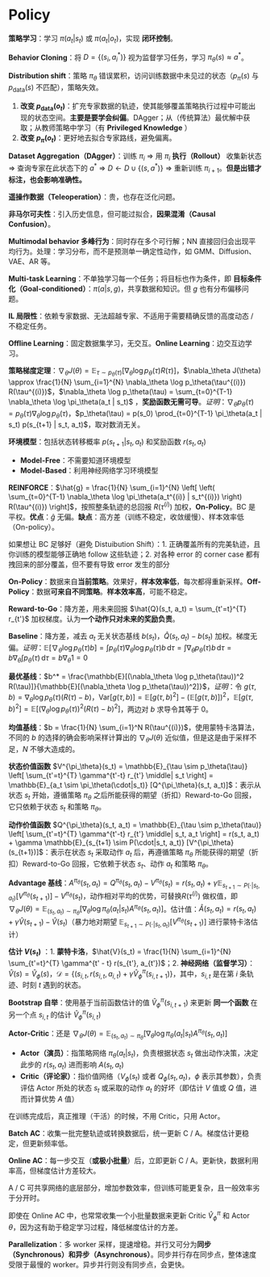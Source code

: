 # Policy

**策略学习**：学习 $\pi(a_t|s_t)$ 或 $\pi(a_t|o_t)$，实现 **闭环控制**。

**Behavior Cloning**：将 $D = \{(s_i, a_i^*)\}$ 视为监督学习任务，学习 $\pi_\theta(s) \approx a^*$。

**Distribution shift**：策略 $\pi_\theta$ 错误累积，访问训练数据中未见过的状态（$p_\pi(s)$ 与 $p_{\text{data}}(s)$ 不匹配），策略失效。

1.  **改变 $p_{\text{data}}(o_t)$**：扩充专家数据的轨迹，使其能够覆盖策略执行过程中可能出现的状态空间。**主要是要学会纠偏**。DAgger；从（传统算法）最优解中获取；从教师策略中学习（有 **Privileged Knowledge** ）
2.  **改变 $p_{\pi}(o_t)$**：更好地去拟合专家路线，避免偏离。

**Dataset Aggregation（DAgger）**：训练 $\pi_i$ $\Rightarrow$ 用 $\pi_i$ **执行（Rollout）** 收集新状态 $\Rightarrow$ 查询专家在此状态下的 $a^*$ $\Rightarrow$ $D \leftarrow D \cup \{(s, a^*)\}$ $\Rightarrow$ 重新训练 $\pi_{i+1}$。**但是出错才标注，也会影响准确性。**

**遥操作数据（Teleoperation）**：贵，也存在泛化问题。

**非马尔可夫性**：引入历史信息，但可能过拟合，**因果混淆（Causal Confusion）**。

**Multimodal behavior 多峰行为**：同时存在多个可行解；NN 直接回归会出现平均行为。处理：学习分布，而不是预测单一确定性动作，如 GMM、Diffusion、VAE、AR 等。

**Multi-task Learning**：不单独学习每一个任务；将目标也作为条件，即 **目标条件化（Goal-conditioned）**：$\pi(a|s, g)$，共享数据和知识。但 $g$ 也有分布偏移问题。

**IL 局限性**：依赖专家数据、无法超越专家、不适用于需要精确反馈的高度动态 / 不稳定任务。

**Offline Learning**：固定数据集学习，无交互。**Online Learning**：边交互边学习。

**策略梯度定理**：$\nabla_\theta J(\theta) = \mathbb{E}_{\tau \sim p_\theta(\tau)} [\nabla_\theta \log p_\theta(\tau) R(\tau)]$，$\nabla_\theta J(\theta) \approx \frac{1}{N} \sum_{i=1}^{N} \nabla_\theta \log p_\theta(\tau^{(i)}) R(\tau^{(i)})$，$\nabla_\theta \log p_\theta(\tau) = \sum_{t=0}^{T-1} \nabla_\theta \log \pi_\theta(a_t | s_t)$ ，**奖励函数无需可导**。_证明_：$\nabla_\theta p_\theta(\tau) = p_\theta(\tau) \nabla_\theta \log p_\theta(\tau)$，$p_\theta(\tau) = p(s_0) \prod_{t=0}^{T-1} \pi_\theta(a_t | s_t) p(s_{t+1} | s_t, a_t)$，取对数消无关。

**环境模型**：包括状态转移概率 $p(s_{t+1} | s_t, a_t)$ 和奖励函数 $r(s_t, a_t)$

-   **Model-Free**：不需要知道环境模型
-   **Model-Based**：利用神经网络学习环境模型

**REINFORCE**：$\hat{g} = \frac{1}{N} \sum_{i=1}^{N} \left[ \left( \sum_{t=0}^{T-1} \nabla_\theta \log \pi_\theta(a_t^{(i)} | s_t^{(i)}) \right) R(\tau^{(i)}) \right]$，按照整条轨迹的总回报 $R(\tau^{(i)})$ 加权，**On-Policy**。BC 是平权。**优点**：$\hat{g}$ 无偏。**缺点**：高方差（训练不稳定，收敛缓慢）、样本效率低（On-policy）。

如果想让 BC 足够好（避免 Distuibution Shift）：1. 正确覆盖所有的完美轨迹，且你训练的模型能够正确地 follow 这些轨迹；2. 对各种 error 的 corner case 都有拽回来的部分覆盖，但不要有导致 error 发生的部分

**On-Policy**：数据来自**当前策略**。效果好，**样本效率低**，每次都得重新采样。**Off-Policy**：数据**可来自不同策略**。**样本效率高**，可能不稳定。

**Reward-to-Go**：降方差，用未来回报 $\hat{Q}(s_t, a_t) = \sum_{t'=t}^{T} r_{t'}$ 加权梯度。认为**一个动作只对未来的奖励负责**。

**Baseline**：降方差，减去 $a_t$ 无关状态基线 $b(s_t)$，$\hat{Q}(s_t, a_t) - b(s_t)$ 加权。梯度无偏。*证明*：$\mathbb{E}[\nabla_\theta \log p_\theta(\tau) b] = \int p_\theta(\tau) \nabla_\theta \log p_\theta(\tau) b \, \mathrm{d}\tau = \int \nabla_\theta p_\theta(\tau) b \, \mathrm{d}\tau = b \nabla_\theta \int p_\theta(\tau) \, \mathrm{d}\tau = b \nabla_\theta 1 = 0$

**最优基线**：$b^* = \frac{\mathbb{E}[(\nabla_\theta \log p_\theta(\tau))^2 R(\tau)]}{\mathbb{E}[(\nabla_\theta \log p_\theta(\tau))^2]}$，*证明*：令 $g(\tau, b) = \nabla_\theta \log p_\theta(\tau) (R(\tau) - b)$，$\mathrm{Var}[g(\tau, b)] = \mathbb{E}[g(\tau, b)^2] - (\mathbb{E}[g(\tau, b)])^2$，$\mathbb{E}[g(\tau, b)^2] = \mathbb{E}[(\nabla_\theta \log p_\theta(\tau))^2 (R(\tau) - b)^2]$，两边对 $b$ 求导令其等于 0。

**均值基线**：$b = \frac{1}{N} \sum_{i=1}^N R(\tau^{(i)})$，使用蒙特卡洛算法，不同的 $b$ 的选择的确会影响采样计算出的 $\nabla_\theta J(\theta)$ 近似值，但是这是由于采样不足，$N$ 不够大造成的。

**状态价值函数** $V^{\pi_\theta}(s_t) = \mathbb{E}_{\tau \sim p_\theta(\tau)} \left[ \sum_{t'=t}^{T} \gamma^{t'-t} r_{t'} \middle| s_t \right] = \mathbb{E}_{a_t \sim \pi_\theta(\cdot|s_t)} [Q^{\pi_\theta}(s_t, a_t)]$：表示从状态 $s_t$ 开始，遵循策略 $\pi_\theta$ 之后所能获得的期望（折扣）Reward-to-Go 回报，它只依赖于状态 $s_t$ 和策略 $\pi_\theta$。

**动作价值函数** $Q^{\pi_\theta}(s_t, a_t) = \mathbb{E}_{\tau \sim p_\theta(\tau)} \left[ \sum_{t'=t}^{T} \gamma^{t'-t} r_{t'} \middle| s_t, a_t \right] = r(s_t, a_t) + \gamma \mathbb{E}_{s_{t+1} \sim P(\cdot|s_t, a_t)} [V^{\pi_\theta}(s_{t+1})]$：表示在状态 $s_t$ 采取动作 $a_t$ 后，再遵循策略 $\pi_\theta$ 所能获得的期望（折扣）Reward-to-Go 回报，它依赖于状态 $s_t$、动作 $a_t$ 和策略 $\pi_\theta$。

**Advantage 基线**：$A^{\pi_\theta}(s_t, a_t) = Q^{\pi_\theta}(s_t, a_t) - V^{\pi_\theta}(s_t) = r(s_t, a_t) + \gamma \mathbb{E}_{s_{t+1} \sim P(\cdot|s_t, a_t)} [V^{\pi_\theta}(s_{t+1})] - V^{\pi_\theta}(s_t)$，动作相对平均的优势，可替换$R(\tau^{(i)})$ 做权值，即 $\nabla_\theta J(\theta) = \mathbb{E}_{(s_t, a_t) \sim \pi_\theta} [ \nabla_\theta \log \pi_\theta(a_t | s_t) A^{\pi_\theta}(s_t, a_t) ]$。估计值：$\hat{A}(s_t, a_t) = r(s_t, a_t) + \gamma \hat{V}(s_{t+1}) - \hat{V}(s_t)$（暴力地对期望 $\mathbb{E}_{s_{t+1} \sim P(\cdot|s_t, a_t)} [V^{\pi_\theta}(s_{t+1})]$ 进行蒙特卡洛估计）

**估计 $V(s_t)$** ：1. **蒙特卡洛**，$\hat{V}(s_t) = \frac{1}{N} \sum_{i=1}^{N} \sum_{t'=t}^{T} \gamma^{t' - t} r(s_{t'}, a_{t'})$；2. **神经网络（监督学习）**：$\hat{V}(s) = \hat{V}_{\phi}(s)$，$\mathcal{D} = \{ (s_{i,t}, r(s_{i,t}, a_{i,t}) + \gamma \hat{V}_{\phi}^{\pi}(s_{i,t+1}) \}$，其中，$s_{i,t}$ 是在第 $i$ 条轨迹、时刻 $t$ 遇到的状态。

**Bootstrap 自举**：使用基于当前函数估计的值 $\hat{V}_{\phi}^{\pi}(s_{i,t+1})$ 来更新 **同一个函数** 在另一个点 $s_{i,t}$ 的估计 $\hat{V}_{\phi}^{\pi}(s_{i,t})$

**Actor-Critic**：还是 $\nabla_\theta J(\theta) = \mathbb{E}_{(s_t, a_t) \sim \pi_\theta} [ \nabla_\theta \log \pi_\theta(a_t | s_t) A^{\pi_\theta}(s_t, a_t) ]$

-   **Actor（演员）**：指策略网络 $\pi_\theta(a_t|s_t)$，负责根据状态 $s_t$ 做出动作决策，决定此步的 $r(s_t, a_t)$ 进而影响 $A(s_t, a_t)$
-   **Critic（评论家）**：指价值网络（$V_{\phi}(s_t)$ 或者 $Q_{\phi}(s_t, a_t)$，$\phi$ 表示其参数），负责评估 Actor 所处的状态 $s_t$ 或采取的动作 $a_t$ 的好坏（即估计 $V$ 值或 $Q$ 值，进而计算优势 $A$ 值）

在训练完成后，真正推理（干活）的时候，不用 Critic，只用 Actor。

**Batch AC**：收集一批完整轨迹或转换数据后，统一更新 C / A。梯度估计更稳定，但更新频率低。

**Online AC**：每一步交互（**或极小批量**）后，立即更新 C / A。更新快，数据利用率高，但梯度估计方差较大。

A / C 可共享网络的底层部分，增加参数效率，但训练可能更复杂，且一般效率劣于分开时。

即使在 Online AC 中，也常常收集一个小批量数据来更新 Critic $\hat{V}_\phi^\pi$ 和 Actor $\theta$，因为这有助于稳定学习过程，降低梯度估计的方差。

**Parallelization**：多 worker 采样，提速增稳。并行又可分为**同步（Synchronous）**和**异步（Asynchronous）**。同步并行存在同步点，整体速度受限于最慢的 worker。异步并行则没有同步点，会更快。
